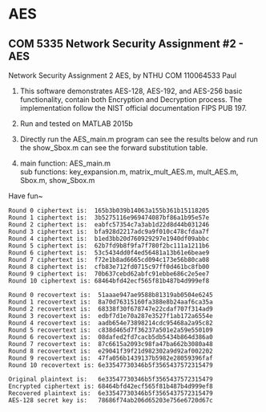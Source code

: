 # AES
## COM 5335 Network Security Assignment #2 - AES

Network Security Assignment 2 AES, by NTHU COM 110064533 Paul   

1. This software demonstrates AES-128, AES-192, and AES-256 basic functionality, contain both Encryption and Decryption process. The implementation follow the NIST official documentation FIPS PUB 197.   

2. Run and tested on MATLAB 2015b   

3. Directly run the AES_main.m program can see the results below and run the show_Sbox.m can see the forward substitution table.   

4. main function: AES_main.m   
  sub functions: key_expansion.m, matrix_mult_AES.m, mult_AES.m, Sbox.m, show_Sbox.m   

Have fun~   

```
Round 0 ciphertext is:  165b3b039b14063a155b361b15118205   
Round 1 ciphertext is:  3b5275116e969474087bf86a1b95e57e   
Round 2 ciphertext is:  eabfc57354c7a3ab1d22d8d44b031246   
Round 3 ciphertext is:  bfa928d2217adc9a9f010c478cfdaa7f   
Round 4 ciphertext is:  b1ed3bb20d760929297e1940df09abbc   
Round 5 ciphertext is:  62b7fd9b8f9fa7f780f2bc111a1211b6   
Round 6 ciphertext is:  53c5434dd0f4ed56481a13b61e6beae9   
Round 7 ciphertext is:  f72e1b8ad6665cd094c173e56b80ca08   
Round 8 ciphertext is:  cfb83e712fd0715c97ff0d461bc8fb00   
Round 9 ciphertext is:  70b637cebd62abfc91ebbe686c2e5ee7   
Round 10 ciphertext is: 68464bfd42ecf565f81b487b4d999ef8   

Round 0 recovertext is:  51aaae947ae9588b81319ab0504e6245   
Round 1 recovertext is:  8a70d76315160fa388e8b24aaf6ca35a   
Round 2 recovertext is:  68338f30f678747e22cdaf707f314ad9   
Round 3 recovertext is:  edbf7d1e70a287e3527f1ab172a6554e   
Round 4 recovertext is:  aadb654e73898214cdc95468a2a95c82   
Round 5 recovertext is:  c838d465d7f36237a501e2a59e550109   
Round 6 recovertext is:  08dafed2fd7cacb5db5434b864d386a0   
Round 7 recovertext is:  87c6615a2093c98fa47ba662b3080a48   
Round 8 recovertext is:  e29041f39f21d982302a9d92af002202   
Round 9 recovertext is:  47fa056b1439137b5982e28059396faf   
Round 10 recovertext is: 6e33547730346b5f3565437572315479   
 
Original plaintext is:   6e33547730346b5f3565437572315479   
Encrypted ciphertext is: 68464bfd42ecf565f81b487b4d999ef8   
Recovered plaintext is:  6e33547730346b5f3565437572315479   
AES-128 secret key is:   78686f74ab206d65203e756e6720d67c   
```



